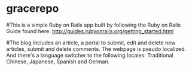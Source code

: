 # gracerepo

#This is a simple Ruby on Rails app built by following the Ruby on Rails Guide found here:
http://guides.rubyonrails.org/getting_started.html

#The blog includes an article, a portal to submit, edit and delete new articles, submit and delete comments. The webpage is pseudo localized. And there's a language switcher to the following locales: Traditional Chinese, Japanese, Spanish and German.
